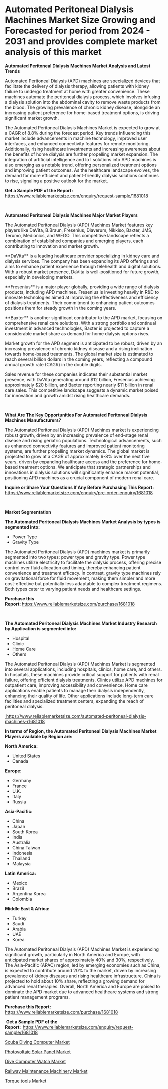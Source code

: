 <p><h1>Automated Peritoneal Dialysis Machines Market Size Growing and Forecasted for period from 2024 - 2031 and provides complete market analysis of this market</h1></p><p><strong>Automated Peritoneal Dialysis Machines Market Analysis and Latest Trends</strong></p>
<p><p>Automated Peritoneal Dialysis (APD) machines are specialized devices that facilitate the delivery of dialysis therapy, allowing patients with kidney failure to undergo treatment at home with greater convenience. These machines automate the peritoneal dialysis process, which involves infusing a dialysis solution into the abdominal cavity to remove waste products from the blood. The growing prevalence of chronic kidney disease, alongside an increasing patient preference for home-based treatment options, is driving significant market growth.</p><p>The Automated Peritoneal Dialysis Machines Market is expected to grow at a CAGR of 8.8% during the forecast period. Key trends influencing this market include advancements in machine technology, improved user interfaces, and enhanced connectivity features for remote monitoring. Additionally, rising healthcare investments and increasing awareness about the benefits of home dialysis are further propelling market expansion. The integration of artificial intelligence and IoT solutions into APD machines is also emerging as a notable trend, offering personalized treatment options and improving patient outcomes. As the healthcare landscape evolves, the demand for more efficient and patient-friendly dialysis solutions continues to rise, signaling a positive outlook for the market.</p></p>
<p><strong>Get a Sample PDF of the Report:&nbsp;</strong> <a href="https://www.reliablemarketsize.com/enquiry/request-sample/1681018?utm_campaign=1766&utm_medium=2&utm_source=Github&utm_content=ia&utm_term=16122024&utm_id=automated-peritoneal-dialysis-machines">https://www.reliablemarketsize.com/enquiry/request-sample/1681018</a></p>
<p>&nbsp;</p>
<p><strong>Automated Peritoneal Dialysis Machines Major Market Players</strong></p>
<p><p>The Automated Peritoneal Dialysis (APD) Machines Market features key players like DaVita, B.Braun, Fresenius, Diaverum, Nikkiso, Baxter, JMS, Terumo, Medionics, and WEGO. This competitive landscape reflects a combination of established companies and emerging players, each contributing to innovation and market growth.</p><p>**DaVita** is a leading healthcare provider specializing in kidney care and dialysis services. The company has been expanding its APD offerings and aims to enhance patient experience through telehealth and digital solutions. With a robust market presence, DaVita is well-positioned for future growth, especially in developing markets.</p><p>**Fresenius** is a major player globally, providing a wide range of dialysis products, including APD machines. Fresenius is investing heavily in R&D to innovate technologies aimed at improving the effectiveness and efficiency of dialysis treatments. Their commitment to enhancing patient outcomes positions them for steady growth in the coming years.</p><p>**Baxter** is another significant contributor to the APD market, focusing on comprehensive renal care solutions. With a strong portfolio and continual investment in advanced technologies, Baxter is projected to capture a considerable market share as demand for home dialysis options rises.</p><p>Market growth for the APD segment is anticipated to be robust, driven by an increasing prevalence of chronic kidney disease and a rising inclination towards home-based treatments. The global market size is estimated to reach several billion dollars in the coming years, reflecting a compound annual growth rate (CAGR) in the double digits.</p><p>Sales revenue for these companies indicates their substantial market presence, with DaVita generating around $12 billion, Fresenius achieving approximately $20 billion, and Baxter reporting nearly $11 billion in renal care sales. This competitive landscape suggests a dynamic market poised for innovation and growth amidst rising healthcare demands.</p></p>
<p>&nbsp;</p>
<p><strong>What Are The Key Opportunities For Automated Peritoneal Dialysis Machines Manufacturers?</strong></p>
<p><p>The Automated Peritoneal Dialysis (APD) Machines market is experiencing robust growth, driven by an increasing prevalence of end-stage renal disease and rising geriatric populations. Technological advancements, such as enhanced connectivity features and improved patient monitoring systems, are further propelling market dynamics. The global market is projected to grow at a CAGR of approximately 6-8% over the next five years, driven by expanding healthcare access and the preference for home-based treatment options. We anticipate that strategic partnerships and innovations in dialysis solutions will significantly enhance market potential, positioning APD machines as a crucial component of modern renal care.</p></p>
<p><strong>Inquire or Share Your Questions If Any Before Purchasing This Report:</strong> <a href="https://www.reliablemarketsize.com/enquiry/pre-order-enquiry/1681018?utm_campaign=1766&utm_medium=2&utm_source=Github&utm_content=ia&utm_term=16122024&utm_id=automated-peritoneal-dialysis-machines">https://www.reliablemarketsize.com/enquiry/pre-order-enquiry/1681018</a></p>
<p>&nbsp;</p>
<p><strong>Market Segmentation</strong></p>
<p><strong>The Automated Peritoneal Dialysis Machines Market Analysis by types is segmented into:</strong></p>
<p><ul><li>Power Type</li><li>Gravity Type</li></ul></p>
<p><p>The Automated Peritoneal Dialysis (APD) machines market is primarily segmented into two types: power type and gravity type. Power type machines utilize electricity to facilitate the dialysis process, offering precise control over fluid allocation and timing, thereby enhancing patient convenience and treatment efficacy. In contrast, gravity type machines rely on gravitational force for fluid movement, making them simpler and more cost-effective but potentially less adaptable to complex treatment regimens. Both types cater to varying patient needs and healthcare settings.</p></p>
<p><strong>Purchase this Report:&nbsp;</strong><a href="https://www.reliablemarketsize.com/purchase/1681018?utm_campaign=1766&utm_medium=2&utm_source=Github&utm_content=ia&utm_term=16122024&utm_id=automated-peritoneal-dialysis-machines">https://www.reliablemarketsize.com/purchase/1681018</a></p>
<p>&nbsp;</p>
<p><strong>The Automated Peritoneal Dialysis Machines Market Industry Research by Application is segmented into:</strong></p>
<p><ul><li>Hospital</li><li>Clinic</li><li>Home Care</li><li>Others</li></ul></p>
<p><p>The Automated Peritoneal Dialysis (APD) Machines Market is segmented into several applications, including hospitals, clinics, home care, and others. In hospitals, these machines provide critical support for patients with renal failure, offering efficient dialysis treatments. Clinics utilize APD machines for outpatient care, improving accessibility and convenience. Home care applications enable patients to manage their dialysis independently, enhancing their quality of life. Other applications include long-term care facilities and specialized treatment centers, expanding the reach of peritoneal dialysis.</p></p>
<p><a href="https://www.reliablemarketsize.com/automated-peritoneal-dialysis-machines-r1681018?utm_campaign=1766&utm_medium=2&utm_source=Github&utm_content=ia&utm_term=16122024&utm_id=automated-peritoneal-dialysis-machines">&nbsp;https://www.reliablemarketsize.com/automated-peritoneal-dialysis-machines-r1681018</a></p>
<p><strong>In terms of Region, the Automated Peritoneal Dialysis Machines Market Players available by Region are:</strong></p>
<p>
    <p> <strong> North America: </strong>
        <ul>
            <li>United States</li>
            <li>Canada</li>
        </ul>
        </p> 
    <p> <strong> Europe: </strong>
        <ul>
            <li>Germany</li>
            <li>France</li>
            <li>U.K.</li>
            <li>Italy</li>
            <li>Russia</li>
        </ul>
        </p> 
    <p> <strong> Asia-Pacific: </strong>
        <ul>
            <li>China</li>
            <li>Japan</li>
            <li>South Korea</li>
            <li>India</li>
            <li>Australia</li>
            <li>China Taiwan</li>
            <li>Indonesia</li>
            <li>Thailand</li>
            <li>Malaysia</li>
        </ul>
        </p> 
    <p> <strong> Latin America: </strong>
        <ul>
            <li>Mexico</li>
            <li>Brazil</li>
            <li>Argentina Korea</li>
            <li>Colombia</li>
        </ul>
        </p> 
    <p> <strong> Middle East & Africa: </strong>
        <ul>
            <li>Turkey</li>
            <li>Saudi</li>
            <li>Arabia</li>
            <li>UAE</li>
            <li>Korea</li>
        </ul>
    </p>
    </p>
<p><p>The Automated Peritoneal Dialysis (APD) Machines Market is experiencing significant growth, particularly in North America and Europe, with anticipated market shares of approximately 40% and 30%, respectively. The Asia-Pacific (APAC) region, led by emerging economies such as China, is expected to contribute around 20% to the market, driven by increasing prevalence of kidney diseases and rising healthcare infrastructure. China is projected to hold about 10% share, reflecting a growing demand for advanced renal therapies. Overall, North America and Europe are poised to dominate the APD market due to advanced healthcare systems and strong patient management programs.</p></p>
<p><strong>Purchase this Report: </strong><a href="https://www.reliablemarketsize.com/purchase/1681018?utm_campaign=1766&utm_medium=2&utm_source=Github&utm_content=ia&utm_term=16122024&utm_id=automated-peritoneal-dialysis-machines">https://www.reliablemarketsize.com/purchase/1681018</a></p>
<p>&nbsp;<strong>Get a Sample PDF of the Report:&nbsp;&nbsp;</strong><a href="https://www.reliablemarketsize.com/enquiry/request-sample/1681018?utm_campaign=1766&utm_medium=2&utm_source=Github&utm_content=ia&utm_term=16122024&utm_id=automated-peritoneal-dialysis-machines">https://www.reliablemarketsize.com/enquiry/request-sample/1681018</a></p>
<p><strong></strong></p>
<p><p><a href="https://www.linkedin.com/pulse/providing-both-historical-trends-future-projections-scuba-mpscf?utm_campaign=1766&utm_medium=2&utm_source=Github&utm_content=ia&utm_term=16122024&utm_id=automated-peritoneal-dialysis-machines">Scuba Diving Computer Market</a></p><p><a href="https://www.linkedin.com/pulse/photovoltaic-solar-panel-market-trend-analysis-suggests-sp1fc?utm_campaign=1766&utm_medium=2&utm_source=Github&utm_content=ia&utm_term=16122024&utm_id=automated-peritoneal-dialysis-machines">Photovoltaic Solar Panel Market</a></p><p><a href="https://www.linkedin.com/pulse/dive-computer-watch-market-research-2024-2031-growth-opportunities-9hh5f?utm_campaign=1766&utm_medium=2&utm_source=Github&utm_content=ia&utm_term=16122024&utm_id=automated-peritoneal-dialysis-machines">Dive Computer Watch Market</a></p><p><a href="https://www.linkedin.com/pulse/railway-maintenance-machinery-market-revolution-2024-2031-qfmze?utm_campaign=1766&utm_medium=2&utm_source=Github&utm_content=ia&utm_term=16122024&utm_id=automated-peritoneal-dialysis-machines">Railway Maintenance Machinery Market</a></p><p><a href="https://www.linkedin.com/pulse/torque-tools-market-report-in-depth-analysis-15-cagr-projection-3tqae?utm_campaign=1766&utm_medium=2&utm_source=Github&utm_content=ia&utm_term=16122024&utm_id=automated-peritoneal-dialysis-machines">Torque tools Market</a></p></p>